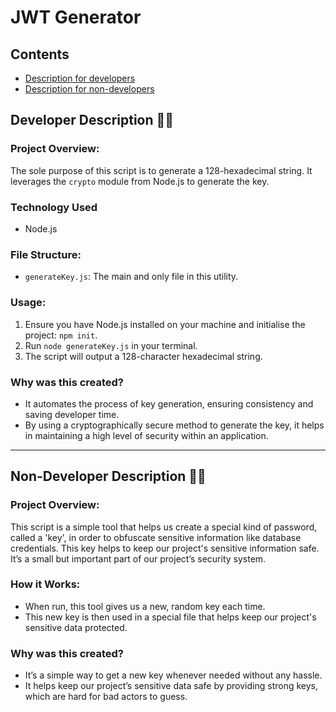 # JWT Generator

## Contents

- [Description for developers](#developer-description)
- [Description for non-developers](#non-developer-description)

## Developer Description 👨‍💻

### Project Overview:

The sole purpose of this script is to generate a 128-hexadecimal string. It leverages the `crypto` module from Node.js to generate the key.

### Technology Used

- Node.js

### File Structure:

- `generateKey.js`: The main and only file in this utility.

### Usage:

1. Ensure you have Node.js installed on your machine and initialise the project: `npm init`.
2. Run `node generateKey.js` in your terminal.
3. The script will output a 128-character hexadecimal string.

### Why was this created?

- It automates the process of key generation, ensuring consistency and saving developer time.
- By using a cryptographically secure method to generate the key, it helps in maintaining a high level of security within an application.

---

## Non-Developer Description 🙍‍♂️

### Project Overview:

This script is a simple tool that helps us create a special kind of password, called a 'key', in order to obfuscate sensitive information like database credentials. This key helps to keep our project's sensitive information safe. It’s a small but important part of our project’s security system.

### How it Works:

- When run, this tool gives us a new, random key each time.
- This new key is then used in a special file that helps keep our project's sensitive data protected.

### Why was this created?

- It’s a simple way to get a new key whenever needed without any hassle.
- It helps keep our project’s sensitive data safe by providing strong keys, which are hard for bad actors to guess.
